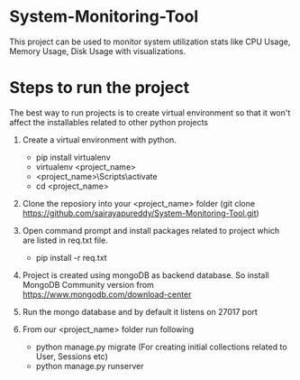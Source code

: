 # System-Monitoring-Tool
This project can be used to monitor system utilization stats like CPU Usage, Memory Usage, Disk Usage with visualizations.

# Steps to run the project
The best way to run projects is to create virtual environment so that it won't affect the installables related to other python projects

1. Create a virtual environment with python.
      - pip install virtualenv
      - virtualenv <project_name>
      - <project_name>\Scripts\activate
      - cd <project_name>

2. Clone the reposiory into your <project_name> folder (git clone https://github.com/sairayapureddy/System-Monitoring-Tool.git)
3. Open command prompt and install packages related to project which are listed in req.txt file.
      - pip install -r req.txt

4. Project is created using mongoDB as backend database. So install MongoDB Community version from https://www.mongodb.com/download-center
5. Run the mongo database and by default it listens on 27017 port
6. From our <project_name> folder run following
      - python manage.py migrate (For creating initial collections related to User, Sessions etc)
      - python manage.py runserver
